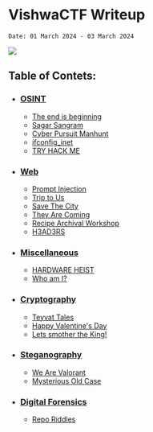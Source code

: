 # VishwaCTF Writeup

`Date: 01 March 2024 - 03 March 2024`

![](/assets/VishwaCTF.png)

## Table of Contets:
- ### [OSINT](https://github.com/adityak-19/Writeups/tree/main/VishwaCTF%202024%20Writeup/OSINT)
    - [The end is beginning](https://github.com/adityak-19/Writeups/tree/main/VishwaCTF%202024%20Writeup/OSINT/The_End_Is_Beginning)
    - [Sagar Sangram](https://github.com/adityak-19/Writeups/tree/main/VishwaCTF%202024%20Writeup/OSINT/Sagar_Sangram)
    - [Cyber Pursuit Manhunt](https://github.com/adityak-19/Writeups/tree/main/VishwaCTF%202024%20Writeup/OSINT/Cyber_Pursuit_Manhunt)
    - [ifconfig_inet](https://github.com/adityak-19/Writeups/tree/main/VishwaCTF%202024%20Writeup/OSINT/ifconfig_inet)
    - [TRY HACK ME](https://github.com/adityak-19/Writeups/tree/main/VishwaCTF%202024%20Writeup/OSINT/TRY_HACK_ME)

- ### [Web](https://github.com/adityak-19/Writeups/tree/main/VishwaCTF%202024%20Writeup/WEB)
    - [Prompt Injection](https://github.com/adityak-19/Writeups/tree/main/VishwaCTF%202024%20Writeup/WEB/Prompt_Injection)
    - [Trip to Us](https://github.com/adityak-19/Writeups/tree/main/VishwaCTF%202024%20Writeup/WEB/Trip_To_Us)
    - [Save The City](https://github.com/adityak-19/Writeups/tree/main/VishwaCTF%202024%20Writeup/WEB/Save_The_City)
    - [They Are Coming](https://github.com/adityak-19/Writeups/tree/main/VishwaCTF%202024%20Writeup/WEB/They_Are_Coming)
    - [Recipe Archival Workshop](https://github.com/adityak-19/Writeups/tree/main/VishwaCTF%202024%20Writeup/WEB/Recipe_Archival_Workshop)
    - [H3AD3RS](https://github.com/adityak-19/Writeups/tree/main/VishwaCTF%202024%20Writeup/WEB/H34D3RS)
    
- ### [Miscellaneous](https://github.com/adityak-19/Writeups/tree/main/VishwaCTF%202024%20Writeup/MISC)
    - [HARDWARE HEIST](https://github.com/adityak-19/Writeups/tree/main/VishwaCTF%202024%20Writeup/MISC/Hardware_Heist)
    - [Who am I?](https://github.com/adityak-19/Writeups/tree/main/VishwaCTF%202024%20Writeup/MISC/Who_Am_I)

- ### [Cryptography](https://github.com/adityak-19/Writeups/tree/main/VishwaCTF%202024%20Writeup/CRYPTOGRAPHY)
    - [Teyvat Tales](https://github.com/adityak-19/Writeups/tree/main/VishwaCTF%202024%20Writeup/CRYPTOGRAPHY/Teyvat_Tales)
    - [Happy Valentine's Day](https://github.com/adityak-19/Writeups/tree/main/VishwaCTF%202024%20Writeup/CRYPTOGRAPHY/Happy_Valentine's_Day)
    - [Lets smother the King!](https://github.com/adityak-19/Writeups/tree/main/VishwaCTF%202024%20Writeup/CRYPTOGRAPHY/Let's_Smother_the_King)

- ### [Steganography](https://github.com/adityak-19/Writeups/tree/main/VishwaCTF%202024%20Writeup/STAGNOGRAPHY)
    - [We Are Valorant](https://github.com/adityak-19/Writeups/tree/main/VishwaCTF%202024%20Writeup/STAGNOGRAPHY/We_Are_Valorant)
    - [Mysterious Old Case](https://github.com/adityak-19/Writeups/tree/main/VishwaCTF%202024%20Writeup/STAGNOGRAPHY/Mysterious_Old_Case)

- ### [Digital Forensics](https://github.com/adityak-19/Writeups/tree/main/VishwaCTF%202024%20Writeup/Digital_Forensics/)
    - [Repo Riddles](https://github.com/adityak-19/Writeups/tree/main/VishwaCTF%202024%20Writeup/Digital_Forensics/Repo_Riddle)
